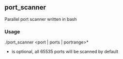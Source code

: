## port_scanner ##

Parallel port scanner written in bash
### Usage ###
./port_scanner <host> <port | ports | portrange>*
* is optional, all 65535 ports will be scanned by default
